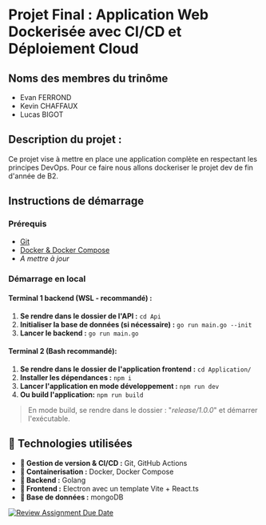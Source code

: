 # Projet Final : Application Web Dockerisée avec CI/CD et Déploiement Cloud  

## Noms des membres du trinôme  
- Evan FERROND 
- Kevin CHAFFAUX 
- Lucas BIGOT 

## Description du projet : 
 Ce projet vise à mettre en place une application complète en respectant les principes DevOps. Pour ce faire nous allons dockeriser le projet dev de fin d'année de B2.

## Instructions de démarrage  
### Prérequis  
- [Git](https://git-scm.com/) 
- [Docker & Docker Compose](https://www.docker.com/) 
-  *A mettre à jour*  

### Démarrage en local  

#### **Terminal 1 backend (WSL -  recommandé) :**  
1.  **Se rendre dans le dossier de l'API :**  ```cd Api ```  
2.  **Initialiser la base de données (si nécessaire) :**  ```go run main.go --init ```  
3.  **Lancer le backend :**  ```go run main.go ```  

#### **Terminal 2 (Bash recommandé):**  

1.  **Se rendre dans le dossier de l'application frontend :**  ```cd Application/ ```  
2.  **Installer les dépendances :**  ```npm i ```  
3.  **Lancer l'application en mode développement :**  ```npm run dev ```
4. **Ou build l'application:** ```npm run build```

> En mode build, se rendre dans le dossier : "*release/1.0.0*" et démarrer l'exécutable.

## 🔧 Technologies utilisées
 - **📌 Gestion de version & CI/CD :** Git, GitHub Actions 
 - **📌 Containerisation :** Docker, Docker Compose 
 - **📌 Backend :** Golang
 - **📌 Frontend :** Electron avec un template Vite + React.ts
 - **📌 Base de données :** mongoDB


[![Review Assignment Due Date](https://classroom.github.com/assets/deadline-readme-button-22041afd0340ce965d47ae6ef1cefeee28c7c493a6346c4f15d667ab976d596c.svg)](https://classroom.github.com/a/kycsoRcp)
